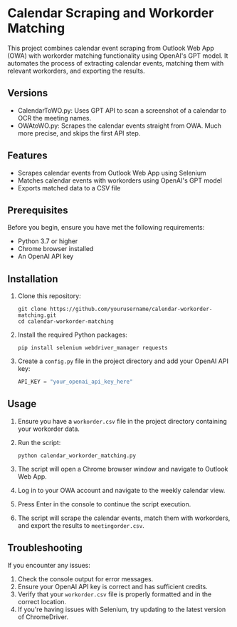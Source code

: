 # Calendar Scraping and Workorder Matching

This project combines calendar event scraping from Outlook Web App (OWA) with workorder matching functionality using OpenAI's GPT model. It automates the process of extracting calendar events, matching them with relevant workorders, and exporting the results.

## Versions

- CalendarToWO.py: Uses GPT API to scan a screenshot of a calendar to OCR the meeting names.
- OWAtoWO.py: Scrapes the calendar events straight from OWA. Much more precise, and skips the first API step.

## Features

- Scrapes calendar events from Outlook Web App using Selenium
- Matches calendar events with workorders using OpenAI's GPT model
- Exports matched data to a CSV file

## Prerequisites

Before you begin, ensure you have met the following requirements:

- Python 3.7 or higher
- Chrome browser installed
- An OpenAI API key

## Installation

1. Clone this repository:
   ```
   git clone https://github.com/yourusername/calendar-workorder-matching.git
   cd calendar-workorder-matching
   ```

2. Install the required Python packages:
   ```
   pip install selenium webdriver_manager requests
   ```

3. Create a `config.py` file in the project directory and add your OpenAI API key:
   ```python
   API_KEY = "your_openai_api_key_here"
   ```

## Usage

1. Ensure you have a `workorder.csv` file in the project directory containing your workorder data.

2. Run the script:
   ```
   python calendar_workorder_matching.py
   ```

3. The script will open a Chrome browser window and navigate to Outlook Web App.

4. Log in to your OWA account and navigate to the weekly calendar view.

5. Press Enter in the console to continue the script execution.

6. The script will scrape the calendar events, match them with workorders, and export the results to `meetingorder.csv`.

## Troubleshooting

If you encounter any issues:

1. Check the console output for error messages.
2. Ensure your OpenAI API key is correct and has sufficient credits.
3. Verify that your `workorder.csv` file is properly formatted and in the correct location.
4. If you're having issues with Selenium, try updating to the latest version of ChromeDriver.

